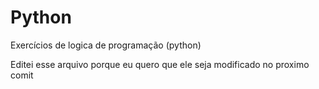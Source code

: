 # Python
Exercícios de logica de programação (python)

Editei esse arquivo porque eu quero que ele seja modificado no proximo comit